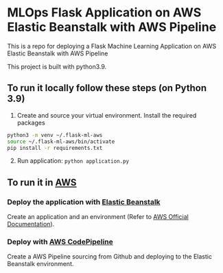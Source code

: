 # MLOps Flask Application on AWS Elastic Beanstalk with AWS Pipeline
This is a repo for deploying a Flask Machine Learning Application on AWS Elastic Beanstalk with AWS Pipeline


This project is built with python3.9.



## To run it locally follow these steps (on Python 3.9)

1.  Create and source your virtual environment. Install the required packages

```bash
python3 -m venv ~/.flask-ml-aws
source ~/.flask-ml-aws/bin/activate
pip install -r requirements.txt
```

2.  Run application: `python application.py`
   

## To run it in [AWS](http://mlops-flask-ml-aws-env.eba-7dfmqgrz.eu-north-1.elasticbeanstalk.com/) 

### Deploy the application with [Elastic Beanstalk](https://eu-north-1.console.aws.amazon.com/elasticbeanstalk/home?region=eu-north-1#/environments) 

Create an application and an environment (Refer to [AWS Official Documentation](https://docs.aws.amazon.com/fr_fr/elasticbeanstalk/latest/dg/GettingStarted.CreateApp.html)).


### Deploy with [AWS CodePipeline](https://eu-north-1.console.aws.amazon.com/codesuite/codepipeline/pipelines?region=eu-north-1&pipelines-meta=eyJmIjp7InRleHQiOiIifSwicyI6eyJwcm9wZXJ0eSI6InVwZGF0ZWQiLCJkaXJlY3Rpb24iOi0xfSwibiI6MTAsImkiOjB9)

Create a AWS Pipeline sourcing from Github and deploying to the Elastic Beanstalk environment.


<!-- 
Ressources:
https://www.youtube.com/watch?v=m1mWjC1VFY4&ab_channel=AWSUserGroupIndia
https://www.red-gate.com/simple-talk/blogs/deploying-a-nodejs-application-from-github-to-aws-elastic-beanstalk-and-creating-a-ci-cd-aws-codepipeline/
-->
